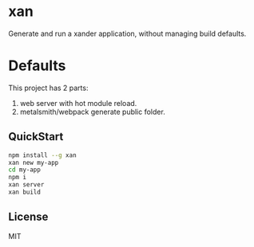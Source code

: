 # xan 

Generate and run a xander application, without managing build defaults.

# Defaults

This project has 2 parts:

1. web server with hot module reload.
2. metalsmith/webpack generate public folder.

## QuickStart

```sh
npm install --g xan
xan new my-app
cd my-app
npm i
xan server
xan build
```

## License

MIT
